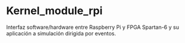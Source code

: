 # Kernel_module_rpi
Interfaz software/hardware entre Raspberry Pi y FPGA Spartan-6 y su aplicación a simulación dirigida por eventos.
